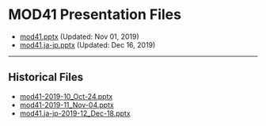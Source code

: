 <!--
This is a machine generated file,
and should not be edited,
as it will be overwritten with future updates.

If you have questions around this process
please contact Scott Cate
-->

# MOD41 Presentation Files

- [mod41.pptx](https://globaleventcdn.blob.core.windows.net/assets/mod/mod41/mod41.pptx) (Updated: Nov 01, 2019)
- [mod41.ja-jp.pptx](https://globaleventcdn.blob.core.windows.net/assets/mod/mod41/mod41.ja-jp.pptx) (Updated: Dec 16, 2019)
---
## Historical Files
- [mod41-2019-10_Oct-24.pptx](https://globaleventcdn.blob.core.windows.net/assets/mod/mod41/mod41-2019-10_Oct-24.pptx)
- [mod41-2019-11_Nov-04.pptx](https://globaleventcdn.blob.core.windows.net/assets/mod/mod41/mod41-2019-11_Nov-04.pptx)
- [mod41.ja-jp-2019-12_Dec-18.pptx](https://globaleventcdn.blob.core.windows.net/assets/mod/mod41/mod41.ja-jp-2019-12_Dec-18.pptx)


